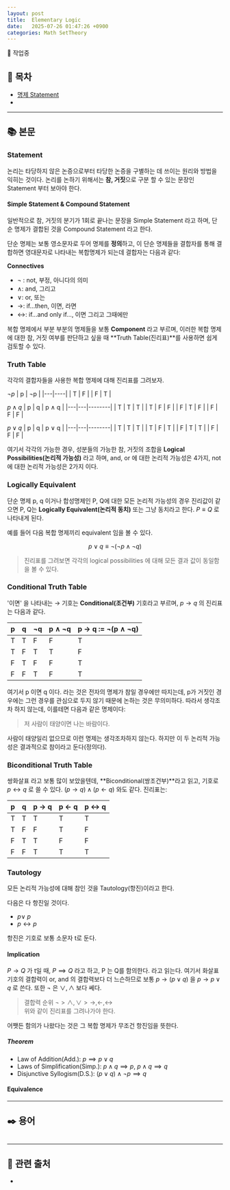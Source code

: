 ```yaml
---
layout: post
title:  Elementary Logic
date:   2025-07-26 01:47:26 +0900
categories: Math SetTheory
---
```


<!--more-->
🚧 작업중

## 📂 목차
- [명제 Statement](#statement)
- []()

---

## 📚 본문

### Statement

논리는 타당하지 않은 논증으로부터 타당한 논증을 구별하는 데 쓰이는 원리와 방법을 익히는 것이다. 논리를 논하기 위해서는 **참, 거짓**으로 구분 할 수 있는 문장인 Statement 부터 보아야 한다.

#### Simple Statement & Compound Statement

일반적으로 참, 거짓의 분기가 1회로 끝나는 문장을 Simple Statement 라고 하며, 단순 명제가 결합된 것을 Compound Statement 라고 한다.

단순 명제는 보통 영소문자로 두어 명제를 **정의**하고, 이 단순 명제들을 결합자를 통해 결합하면 영대문자로 나타내는 복합명제가 되는데 결합자는 다음과 같다:

**Connectives**
- $\lnot$ : not, 부정, 아니다의 의미
- $\land$: and, 그리고
- $\lor$: or, 또는
- $\rightarrow$: if...then, 이면, 라면
- $\leftrightarrow$: if...and only if..., 이면 그리고 그때에만

복합 명제에서 부분 부분의 명제들을 보통 **Component** 라고 부르며, 이러한 복합 명제에 대한 참, 거짓 여부를 판단하고 싶을 때 **Truth Table(진리표)**를 사용하면 쉽게 검토할 수 있다.

### Truth Table

각각의 결합자들을 사용한 복합 명제에 대해 진리표를 그려보자.

$\lnot p$
| p | ¬p |
|---|----|
| T | F  |
| F | T  |

$p\land q$
| p | q | p ∧ q |
|---|---|--------|
| T | T |   T    |
| T | F |   F    |
| F | T |   F    |
| F | F |   F    |

$p\lor q$
| p | q | p ∨ q |
|---|---|--------|
| T | T |   T    |
| T | F |   T    |
| F | T |   T    |
| F | F |   F    |

여기서 각각의 가능한 경우, 성분들의 가능한 참, 거짓의 조합을 **Logical Possibilities(논리적 가능성)** 라고 하며, and, or 에 대한 논리적 가능성은 4가지, not 에 대한 논리적 가능성은 2가지 이다.

### Logically Equivalent

단순 명제 p, q 이거나 합성명제인 P, Q에 대한 모든 논리적 가능성의 경우 진리값이 같으면 P, Q는 **Logically Equivalent(논리적 동치)** 또는 그냥 동치라고 한다. $P\equiv Q$ 로 나타내게 된다.

예를 들어 다음 복합 명제끼리 equivalent 임을 볼 수 있다.

$$p\lor q \equiv \lnot(\lnot p\land \lnot q)$$

> 진리표를 그려보면 각각의 logical possibilities 에 대해 모든 결과 값이 동일함을 볼 수 있다.

### Conditional Truth Table

'이면' 을 나타내는 $\rightarrow$ 기호는 **Conditional(조건부)** 기호라고 부르며, $p\rightarrow q$ 의 진리표는 다음과 같다.

| p | q | ¬q | p ∧ ¬q | p → q := ¬(p ∧ ¬q) |
|---|---|----|--------|--------|
| T | T |  F |   F    |   T    |
| T | F |  T |   T    |   F    |
| F | T |  F |   F    |   T    |
| F | F |  T |   F    |   T    |

여기서 p 이면 q 이다. 라는 것은 전자의 명제가 참일 경우에만 따지는데, p가 거짓인 경우에는 그런 경우를 관심으로 두지 않기 때문에 논하는 것은 무의미하다. 따라서 생각조차 하지 않는데, 이를테면 다음과 같은 명제이다:

> 저 사람이 태양이면 나는 바람이다.

사람이 태양일리 없으므로 이런 명제는 생각조차하지 않는다. 하지만 이 두 논리적 가능성은 결과적으로 참이라고 둔다(정의다).

### Biconditional Truth Table

쌍화살표 라고 보통 많이 보았을텐데, **Biconditional(쌍조건부)**라고 읽고, 기호로 $p\leftrightarrow q$ 로 쓸 수 있다. $(p \rightarrow q) \land (p \leftarrow q)$ 와도 같다. 진리표는:

| p | q | p → q | p ← q | p ↔ q |
|---|---|--------|--------|--------|
| T | T |   T    |   T    |   T    |
| T | F |   F    |   T    |   F    |
| F | T |   T    |   F    |   F    |
| F | F |   T    |   T    |   T    |

### Tautology

모든 논리적 가능성에 대해 참인 것을 Tautology(항진)이라고 한다.

다음은 다 항진일 것이다.
- $p \lor ~p$
- $p \leftrightarrow p$

항진은 기호로 보통 소문자 t로 둔다.

#### Implication

$P \rightarrow Q$ 가 t일 때, $P \implies Q$ 라고 하고, P 는 Q를 함의한다. 라고 읽는다. 여기서 화살표 기호의 결합력이 or, and 의 결합력보다 더 느슨하므로 보통 $p \rightarrow (p\lor q)$ 을 $p \rightarrow p\lor q$ 로 쓴다. 또한 $\lnot$ 은 $\lor, \land$ 보다 쎄다.

> 결합력 순위 $\lnot > \land, \lor > \rightarrow, \leftarrow, \leftrightarrow$  
> 위와 같이 진리표를 그려나가야 한다.

어쨋든 함의가 나왔다는 것은 그 복합 명제가 무조건 항진임을 뜻한다.

##### Theorem

- Law of Addition(Add.): $p \implies p \lor q$
- Laws of Simplification(Simp.): $p\land q \implies p$, $p\land q \implies q$
- Disjunctive Syllogism(D.S.): $(p\lor q) \land \lnot p \implies q$

#### Equivalence

---

## ✒️ 용어

###### 

---

## 🔗 관련 출처
- []()

